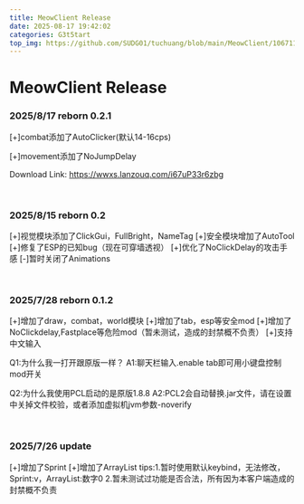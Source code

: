 ```yaml
---
title: MeowClient Release
date: 2025-08-17 19:42:02
categories: G3t5tart
top_img: https://github.com/SUDG01/tuchuang/blob/main/MeowClient/106711228_p0_master1200.jpg?raw=true
---
```


# MeowClient Release

### 2025/8/17 reborn 0.2.1

[+]combat添加了AutoClicker(默认14-16cps)

[+]movement添加了NoJumpDelay

Download Link: https://wwxs.lanzouq.com/i67uP33r6zbg



<br>

### 2025/8/15 reborn 0.2

[+]视觉模块添加了ClickGui，FullBright，NameTag
[+]安全模块增加了AutoTool
[+]修复了ESP的已知bug（现在可穿墙透视）
[+]优化了NoClickDelay的攻击手感
[-]暂时关闭了Animations



<br>

### 2025/7/28 reborn 0.1.2

[+]增加了draw，combat，world模块
[+]增加了tab，esp等安全mod
[+]增加了NoClickdelay,Fastplace等危险mod（暂未测试，造成的封禁概不负责）
[+]支持中文输入

Q1:为什么我一打开跟原版一样？
A1:聊天栏输入.enable tab即可用小键盘控制mod开关

Q2:为什么我使用PCL启动的是原版1.8.8
A2:PCL2会自动替换.jar文件，请在设置中关掉文件校验，或者添加虚拟机jvm参数-noverify



<br>

### 2025/7/26 update

[+]增加了Sprint
[+]增加了ArrayList
tips:1.暂时使用默认keybind，无法修改，Sprint:v，ArrayList:数字0
2.暂未测试过功能是否合法，所有因为本客户端造成的封禁概不负责
